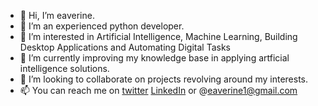 - 👋 Hi, I’m eaverine.
- 👋 I’m an experienced python developer.
- 👀 I’m interested in Artificial Intelligence, Machine Learning, Building Desktop Applications and Automating Digital Tasks
- 🌱 I’m currently improving my knowledge base in applying artficial intelligence solutions.
- 💞️ I’m looking to collaborate on projects revolving around my interests.
- 📫 You can reach me on [twitter](https://twitter.com/eaverine1) [LinkedIn](https://www.linkedin.com/in/mukhtar-o-raji-45931b184/) or @eaverine1@gmail.com

<!---
eaverine/eaverine is a ✨ special ✨ repository because its `README.md` (this file) appears on your GitHub profile.
You can click the Preview link to take a look at your changes.
--->
